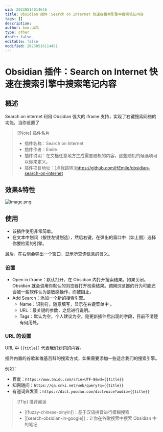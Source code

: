 ```yaml
---
uid: 20230514014646
title: Obsidian 插件：Search on Internet 快速在搜索引擎中搜索笔记内容
tags: []
description: 
author: bon,山鸡
type: other
draft: false
editable: false
modified: 20230516114451
---
```


# Obsidian 插件：Search on Internet 快速在搜索引擎中搜索笔记内容

## 概述

Search on internet 利用 Obsidian 强大的 iframe 支持，实现了右键搜索网络的功能，当你设置了

> [!Note] 插件名片
> - 插件名称：Search on Internet
> - 插件作者：Emile
> - 插件说明：在文档任意地方生成需要随机的内容，这些随机的候选项可以你来定义。
> - 插件项目地址：[点我跳转](<https://github.com/HEmile/obsidian-search-on-internet>

## 效果&特性

![image.png](https://cdn.pkmer.cn/images/20230514015136.png!pkmer)

## 使用

- 该插件使用非常简单。
- 在文本中划词（按住左键划选），然后右键，在弹出的窗口中（如上图）选择你要检索的引擎。

最后，在右侧会弹出一个窗口，显示所查询信息的含义。

### 设置

- Open in iframe：默认打开，在 Obsidian 内打开搜索结果。如果关闭，Obsidian 就会调用你默认的浏览器打开检索结果。调用浏览器的行为可能还会被一些软件认为是敏感操作，而被阻止。
- Add Search：添加一个新的搜索引擎。
	- Name：识别符，随意填写，显示在右键菜单中 。
	- URL：最关键的参数，之后进行说明。
	- Tags：默认为空，个人建议为空。刚更新插件后出现的字段，目前不清楚有何用处。

### URL 的设置

URL 中 `{{title}}` 代表我们划词的内容。

插件内置的谷歌和维基百科的搜索方式，如果需要添加一些适合我们的搜索引擎。

例如：

- 百度：`https://www.baidu.com/s?ie=UTF-8&wd={{title}}`
- 知网随问：`https://qa.cnki.net/web/query?q={{title}}`
- 有道词典发音：`https://dict.youdao.com/dictvoice?audio={{title}}`

> [!Tip] 推荐阅读
> - [[fuzzy-chinese-pinyin]]：基于汉语拼音进行模糊搜索
> - [[search-obsidian-in-google]]：让你在谷歌搜索中搜索 Obsidian 中的笔记